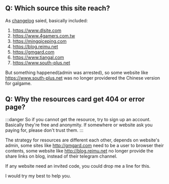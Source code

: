 [//]: # (## Q: Why get 404?)
[//]: # ()
[//]: # (The GitHub Action was set on 5:00am UTC+8:00. So if you reach website on)

## Q: Which source this site reach?

As [changelog](changelog.md#20230613-release-prototype-with-jekyll-) saied, basically included:

1. https://www.dlsite.com
2. https://www.4gamers.com.tw
3. https://mingqiceping.com
4. https://blog.reimu.net
5. https://gmgard.com
6. https://www.tiangal.com
7. https://www.south-plus.net

But something happened(admin was arrested), so some website like https://www.south-plus.net was no longer providered the Chinese version for galgame.

## Q: Why the resources card get 404 or error page?

:::danger
So if you cannot get the resource, try to sign up an account. Basically they're free and anonymity.
If somewhere or website ask you paying for, please don't trust them.
:::

The strategy for resources are different each other, depends on website's admin, some sites like http://gmgard.com need to be a user to browser their contents, some website like http://blog.reimu.net no longer provide the share links on blog, instead of their telegram channel.

If any website need an invited code, you could drop me a line for this. 

I would try my best to help you. 
